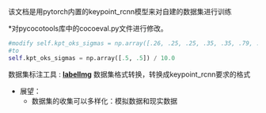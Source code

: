 该文档是用pytorch内置的keypoint_rcnn模型来对自建的数据集进行训练

*对pycocotools库中的cocoeval.py文件进行修改。
```python
#modify self.kpt_oks_sigmas = np.array([.26, .25, .25, .35, .35, .79, .79, .72, .72, .62,.62, 1.07, 1.07, .87, .87, .89, .89])/10.0
#to
self.kpt_oks_sigmas = np.array([.5, .5]) / 10.0
```

数据集标注工具 : [**labelImg**](https://github.com/heartexlabs/labelImg)
数据集格式转换，转换成keypoint_rcnn要求的格式

* 展望：
  * 数据集的收集可以多样化：模拟数据和现实数据